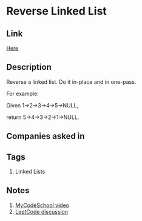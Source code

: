# Reverse Linked List

## Link

[Here](https://www.interviewbit.com/problems/reverse-linked-list/)

## Description

Reverse a linked list. Do it in-place and in one-pass.

For example:

Given 1->2->3->4->5->NULL,

return 5->4->3->2->1->NULL.

## Companies asked in

## Tags

1. Linked Lists

## Notes

1. [MyCodeSchool video](https://www.youtube.com/watch?v=sYcOK51hl-A)
1. [LeetCode discussion](https://leetcode.com/problems/reverse-linked-list/discuss/58125)